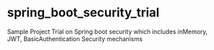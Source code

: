 # spring_boot_security_trial
Sample Project Trial on Spring boot security which includes inMemory, JWT, BasicAuthentication Security mechanisms
